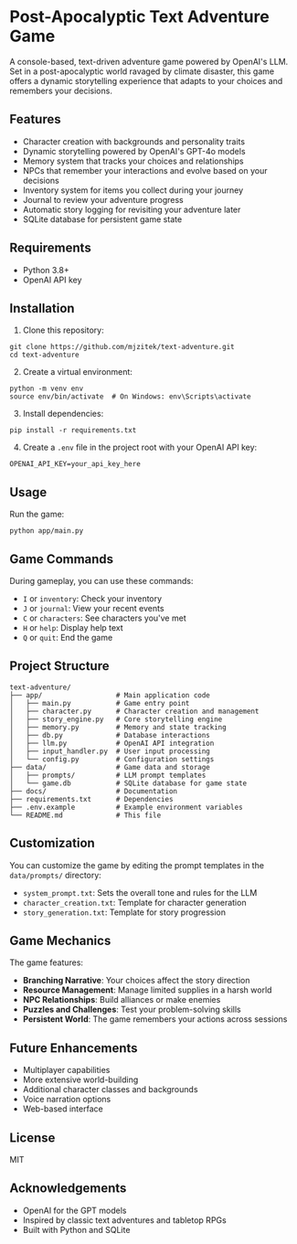 # Post-Apocalyptic Text Adventure Game

A console-based, text-driven adventure game powered by OpenAI's LLM. Set in a post-apocalyptic world ravaged by climate disaster, this game offers a dynamic storytelling experience that adapts to your choices and remembers your decisions.

## Features

- Character creation with backgrounds and personality traits
- Dynamic storytelling powered by OpenAI's GPT-4o models
- Memory system that tracks your choices and relationships
- NPCs that remember your interactions and evolve based on your decisions
- Inventory system for items you collect during your journey
- Journal to review your adventure progress
- Automatic story logging for revisiting your adventure later
- SQLite database for persistent game state

## Requirements

- Python 3.8+
- OpenAI API key

## Installation

1. Clone this repository:
```
git clone https://github.com/mjzitek/text-adventure.git
cd text-adventure
```

2. Create a virtual environment:
```
python -m venv env
source env/bin/activate  # On Windows: env\Scripts\activate
```

3. Install dependencies:
```
pip install -r requirements.txt
```

4. Create a `.env` file in the project root with your OpenAI API key:
```
OPENAI_API_KEY=your_api_key_here
```

## Usage

Run the game:
```
python app/main.py
```

## Game Commands

During gameplay, you can use these commands:
- `I` or `inventory`: Check your inventory
- `J` or `journal`: View your recent events
- `C` or `characters`: See characters you've met
- `H` or `help`: Display help text
- `Q` or `quit`: End the game

## Project Structure

```
text-adventure/
├── app/                  # Main application code
│   ├── main.py           # Game entry point
│   ├── character.py      # Character creation and management
│   ├── story_engine.py   # Core storytelling engine
│   ├── memory.py         # Memory and state tracking
│   ├── db.py             # Database interactions
│   ├── llm.py            # OpenAI API integration
│   ├── input_handler.py  # User input processing
│   └── config.py         # Configuration settings
├── data/                 # Game data and storage
│   ├── prompts/          # LLM prompt templates
│   └── game.db           # SQLite database for game state
├── docs/                 # Documentation
├── requirements.txt      # Dependencies
├── .env.example          # Example environment variables
└── README.md             # This file
```

## Customization

You can customize the game by editing the prompt templates in the `data/prompts/` directory:
- `system_prompt.txt`: Sets the overall tone and rules for the LLM
- `character_creation.txt`: Template for character generation
- `story_generation.txt`: Template for story progression

## Game Mechanics

The game features:
- **Branching Narrative**: Your choices affect the story direction
- **Resource Management**: Manage limited supplies in a harsh world
- **NPC Relationships**: Build alliances or make enemies
- **Puzzles and Challenges**: Test your problem-solving skills
- **Persistent World**: The game remembers your actions across sessions

## Future Enhancements

- Multiplayer capabilities
- More extensive world-building
- Additional character classes and backgrounds
- Voice narration options
- Web-based interface

## License

MIT

## Acknowledgements

- OpenAI for the GPT models
- Inspired by classic text adventures and tabletop RPGs
- Built with Python and SQLite 